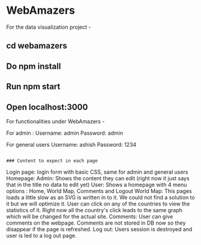 # WebAmazers

For the data visualization project -

## cd webamazers
## Do npm install
## Run npm start
## Open localhost:3000

For functionalities under WebAmazers -

For admin : 
Username: admin
Password: admin

For general users
Username: ashish
Password: 1234
```

### Content to expect in each page 
```
Login page: login form with basic CSS, same for admin and general users
Homepage: 
  Admin: Shows the content they can edit (right now it just says that in the title no data to edit yet)
  User: Shows a homepage with 4 menu options : Home, World Map, Comments and Logout
World Map: 
  This pages loads a little slow as an SVG is written in to it. 
  We could not find a solution to it but we will optimize it. 
  User can click on any of the countries to view the statistics of it. 
  Right now all the country's click leads to the same graph which will be changed for the actual site.
Comments: User can give comments on the webpage. 
  Comments are not stored in DB now so they disappear if the page is refreshed.
Log out: Users session is destroyed and user is led to a log out page.
```
